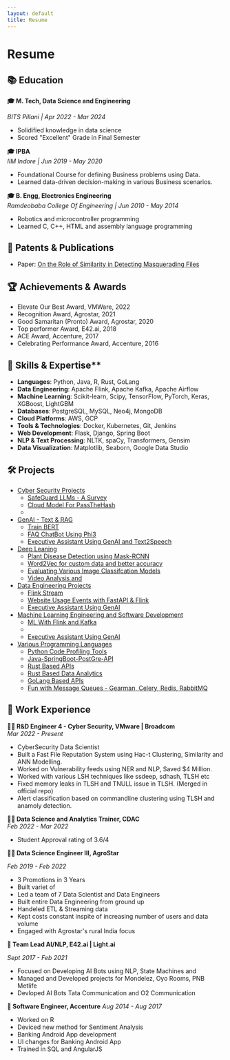 ```yaml
---
layout: default
title: Resume
---
```


# Resume

## 📚 Education

**🎓 M. Tech, Data Science and Engineering**

*BITS Pillani | Apr 2022 - Mar 2024*  
- Solidified knowledge in data science  
- Scored "Excellent" Grade in Final Semester

**🎓 IPBA**  
*IIM Indore | Jun 2019 - May 2020*  
- Foundational Course for defining Business problems using Data.
- Learned data-driven decision-making in various Business scenarios.

**🎓 B. Engg, Electronics Engineering**  
*Ramdeobaba College Of Engineering | Jun 2010 - May 2014*  
- Robotics and microcontroller programming  
- Learned C, C++, HTML and assembly language programming

## 📝 Patents & Publications
- Paper: [On the Role of Similarity in Detecting Masquerading Files](https://arxiv.org/abs/2402.11227)

## 🏆 Achievements & Awards
- Elevate Our Best Award, VMWare, 2022
- Recognition Award, Agrostar, 2021
- Good Samaritan (Pronto) Award, Agrostar, 2020  
- Top performer Award, E42.ai, 2018
- ACE Award, Accenture, 2017
- Celebrating Performance Award, Accenture, 2016

## 🚀 Skills & Expertise**
- **Languages**: Python, Java, R, Rust, GoLang
- **Data Engineering**: Apache Flink, Apache Kafka, Apache Airflow
- **Machine Learning**: Scikit-learn, Scipy, TensorFlow, PyTorch, Keras, XGBoost, LightGBM
- **Databases**: PostgreSQL, MySQL, Neo4j, MongoDB 
- **Cloud Platforms**: AWS, GCP
- **Tools & Technologies**: Docker, Kubernetes, Git, Jenkins
- **Web Development**: Flask, Django, Spring Boot
- **NLP & Text Processing**: NLTK, spaCy, Transformers, Gensim
- **Data Visualization**: Matplotlib, Seaborn, Google Data Studio

## 🛠️ Projects

- [Cyber Security Projects]()
    - [SafeGuard LLMs - A Survey]()
    - [Cloud Model For PassTheHash]()
    - []()
- [GenAI - Text & RAG]()
    - [Train BERT]()
    - [FAQ ChatBot Using Phi3]()
    - [Executive Assistant Using GenAI and Text2Speech]()
- [Deep Leaning]()
    - [Plant Disease Detection using Mask-RCNN]()
    - [Word2Vec for custom data and better accuracy]()
    - [Evaluating Various Image Classifcation Models]()
    - [Video Analysis and ]()
- [Data Engineering Projects]()
    - [Flink Stream]()
    - [Website Usage Events with FastAPI & Flink]()
    - [Executive Assistant Using GenAI]()
- [Machine Learning Engineering and Software Development]()
    - [ML With Flink and Kafka]()
    - []()
    - [Executive Assistant Using GenAI]()
- [Various Programming Languages]()
    - [Python Code Profiling Tools]()
    - [Java-SpringBoot-PostGre-API]()
    - [Rust Based APIs]()
    - [Rust Based Data Analytics]()
    - [GoLang Based APIs]()
    - [Fun with Message Queues - Gearman, Celery, Redis, RabbitMQ]()


## 💼 Work Experience

**👩‍💻 R&D Engineer 4 - Cyber Security, VMware | Broadcom**  
*Mar 2022 - Present*
- CyberSecurity Data Scientist 
- Built a Fast File Reputation System using Hac-t Clustering, Similarity and ANN Modelling.
- Worked on Vulnerability feeds using NER and NLP, Saved $4 Million.
- Worked with various LSH techniques like ssdeep, sdhash, TLSH etc 
- Fixed memory leaks in TLSH and TNULL issue in TLSH. (Merged in official repo)
- Alert classification based on commandline clustering using TLSH and anamoly detection. 

**👩‍🏫 Data Science and Analytics Trainer, CDAC**  
*Feb 2022 - Mar 2022*  
- Student Approval rating of 3.6/4

**👩‍💻 Data Science Engineer III, AgroStar**  

*Feb 2019 - Feb 2022*
- 3 Promotions in 3 Years
- Built variet of 
- Led a team of 7 Data Scientist and Data Engineers
- Built entire Data Engineering from ground up
- Handeled ETL & Streaming data
- Kept costs constant inspite of increasing number of users and data volume 
- Engaged with Agrostar's rural India focus  

**🤖 Team Lead AI/NLP, E42.ai | Light.ai**

*Sept 2017 - Feb 2021*
- Focused on Developing AI Bots using NLP, State Machines and 
- Managed and Developed projects for Mondelez, Oyo Rooms, PNB Metlife  
- Devloped AI Bots Tata Communication and O2 Communication  

**💼 Software Engineer, Accenture**
*Aug 2014 - Aug 2017*
- Worked on R
- Deviced new method for Sentiment Analysis
- Banking Android App development
- UI changes for Banking Android App  
- Trained in SQL and AngularJS

